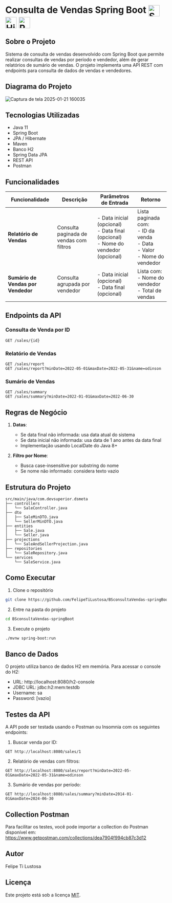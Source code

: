 # Consulta de Vendas Spring Boot <img src="https://skillicons.dev/icons?i=spring,java" alt="Spring Boot and Java Icon" style="vertical-align: middle; height: 35px;"/> <img src="https://skillicons.dev/icons?i=hibernate,maven,postgres" alt="Hibernate, Maven e H2 Icons" style="vertical-align: middle; height: 35px;"/> <img src="https://skillicons.dev/icons?i=postman" alt="Postman Icon" style="vertical-align: middle; height: 35px;"/>

## Sobre o Projeto
Sistema de consulta de vendas desenvolvido com Spring Boot que permite realizar consultas de vendas por período e vendedor, além de gerar relatórios de sumário de vendas. O projeto implementa uma API REST com endpoints para consulta de dados de vendas e vendedores.

## Diagrama do Projeto
![Captura de tela 2025-01-21 160035](https://github.com/user-attachments/assets/bc2ba825-e2db-4f05-b73a-30e573322dda)

## Tecnologias Utilizadas
- Java 11
- Spring Boot
- JPA / Hibernate
- Maven
- Banco H2
- Spring Data JPA
- REST API
- Postman

## Funcionalidades

| Funcionalidade | Descrição | Parâmetros de Entrada | Retorno |
|----------------|-----------|----------------------|----------|
| **Relatório de Vendas** | Consulta paginada de vendas com filtros | - Data inicial (opcional)<br>- Data final (opcional)<br>- Nome do vendedor (opcional) | Lista paginada com:<br>- ID da venda<br>- Data<br>- Valor<br>- Nome do vendedor |
| **Sumário de Vendas por Vendedor** | Consulta agrupada por vendedor | - Data inicial (opcional)<br>- Data final (opcional) | Lista com:<br>- Nome do vendedor<br>- Total de vendas |

## Endpoints da API

### Consulta de Venda por ID
```
GET /sales/{id}
```

### Relatório de Vendas
```
GET /sales/report
GET /sales/report?minDate=2022-05-01&maxDate=2022-05-31&name=odinson
```

### Sumário de Vendas
```
GET /sales/summary
GET /sales/summary?minDate=2022-01-01&maxDate=2022-06-30
```

## Regras de Negócio

1. **Datas**:
   - Se data final não informada: usa data atual do sistema
   - Se data inicial não informada: usa data de 1 ano antes da data final
   - Implementação usando LocalDate do Java 8+

2. **Filtro por Nome**:
   - Busca case-insensitive por substring do nome
   - Se nome não informado: considera texto vazio

## Estrutura do Projeto
```
src/main/java/com.devsuperior.dsmeta
├── controllers
│   └── SaleController.java
├── dto
│   ├── SaleMinDTO.java
│   └── SellerMinDTO.java
├── entities
│   ├── Sale.java
│   └── Seller.java
├── projections
│   └── SaleAndSellerProjection.java
├── repositories
│   └── SaleRepository.java
└── services
    └── SaleService.java
```

## Como Executar

1. Clone o repositório
```bash
git clone https://github.com/FelipeTiLustosa/BSconsultaVendas-springBoot.git
```

2. Entre na pasta do projeto
```bash
cd BSconsultaVendas-springBoot
```

3. Execute o projeto
```bash
./mvnw spring-boot:run
```

## Banco de Dados

O projeto utiliza banco de dados H2 em memória. Para acessar o console do H2:

- URL: http://localhost:8080/h2-console
- JDBC URL: jdbc:h2:mem:testdb
- Username: sa
- Password: [vazio]

## Testes da API

A API pode ser testada usando o Postman ou Insomnia com os seguintes endpoints:

1. Buscar venda por ID:
```
GET http://localhost:8080/sales/1
```

2. Relatório de vendas com filtros:
```
GET http://localhost:8080/sales/report?minDate=2022-05-01&maxDate=2022-05-31&name=odinson
```

3. Sumário de vendas por período:
```
GET http://localhost:8080/sales/summary?minDate=2014-01-01&maxDate=2024-06-30
```

## Collection Postman

Para facilitar os testes, você pode importar a collection do Postman disponível em:
https://www.getpostman.com/collections/dea7904f994cb87c3d12

## Autor

Felipe Ti Lustosa

## Licença

Este projeto está sob a licença [MIT](https://opensource.org/licenses/MIT).

